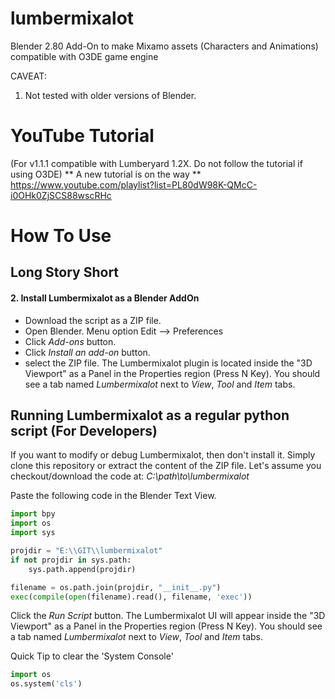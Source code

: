 # lumbermixalot
Blender 2.80 Add-On to make Mixamo assets (Characters and Animations) compatible with O3DE game engine

CAVEAT: 
1. Not tested with older versions of Blender.

# YouTube Tutorial
(For v1.1.1 compatible with Lumberyard 1.2X. Do not follow the tutorial if using O3DE)
** A new tutorial is on the way **
https://www.youtube.com/playlist?list=PL80dW98K-QMcC-i0OHk0ZjSCS88wscRHc

# How To Use
## Long Story Short
#### 2. Install Lumbermixalot as a Blender AddOn
- Download the script as a ZIP file.
- Open Blender. Menu option Edit --> Preferences
- Click *Add-ons* button.
- Click *Install an add-on* button.
- select the ZIP file.
The Lumbermixalot plugin is located inside the "3D Viewport" as a Panel in the Properties region (Press N Key). You should see a tab named *Lumbermixalot* next to *View*, *Tool* and *Item* tabs.

## Running Lumbermixalot as a regular python script (For Developers)
If you want to modify or debug Lumbermixalot, then don't install it.
Simply clone this repository or extract the content of the ZIP file.
Let's assume you checkout/download the code at:
*C:\\path\\to\\lumbermixalot*

Paste the following code in the Blender Text View.
```python
import bpy
import os
import sys

projdir = "E:\\GIT\\lumbermixalot"
if not projdir in sys.path:
    sys.path.append(projdir)

filename = os.path.join(projdir, "__init__.py")
exec(compile(open(filename).read(), filename, 'exec'))
```
Click the *Run Script* button. The Lumbermixalot UI will appear inside the "3D Viewport" as a Panel in the Properties region (Press N Key). You should see a tab named *Lumbermixalot* next to *View*, *Tool* and *Item* tabs.

Quick Tip to clear the 'System Console'
```python
import os
os.system('cls')
```

